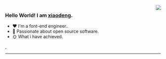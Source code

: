 <img align="right" style="pointer-events:none;" src="https://github-readme-stats.vercel.app/api?username=Allen-Xiaodeng&show_icons=true&icon_color=E65A65&text_color=adbac7&bg_color=2d333b&hide_title=true&hide_border=true" />
 
### Hello World! I am <b><a target="_blank" href="javascript:;">xiaodeng</a></b>.
 
- :hearts: I'm a font-end engineer.. 
- :1st_place_medal: Passionate about open source software.
- :sun_with_face: What i have achieved.
 
<a href="https://blog.csdn.net/qq_44482197?type=blog">
    <img src="https://img.shields.io/badge/CSDN Page View-2k-E65A65.svg" alt="" title="xiaodeng的csdn" />
</a>
 
<a href="https://www.zhihu.com/people/fall-92-99">
    <img src="https://img.shields.io/badge/Zhihu Page View-2k-blue.svg" alt="" title="xiaodeng的知乎" />
</a>
 
---
